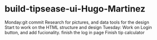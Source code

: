 # build-tipsease-ui-Hugo-Martinez
Monday:git commit Research for pictures, and data tools for the design
Start to work on the HTML structure and design
Tuesday: Work on Login button, and add fucionality.
finish the log in page
Finish tip calculator